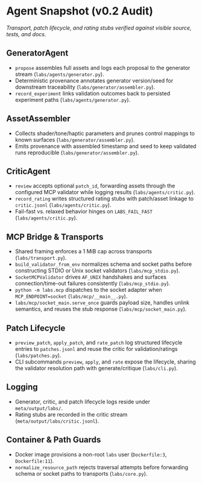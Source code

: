 # Agent Snapshot (v0.2 Audit)

*Transport, patch lifecycle, and rating stubs verified against visible source, tests, and docs.*

## GeneratorAgent
- `propose` assembles full assets and logs each proposal to the generator stream (`labs/agents/generator.py`).
- Deterministic provenance annotates generator version/seed for downstream traceability (`labs/generator/assembler.py`).
- `record_experiment` links validation outcomes back to persisted experiment paths (`labs/agents/generator.py`).

## AssetAssembler
- Collects shader/tone/haptic parameters and prunes control mappings to known surfaces (`labs/generator/assembler.py`).
- Emits provenance with assembled timestamp and seed to keep validated runs reproducible (`labs/generator/assembler.py`).

## CriticAgent
- `review` accepts optional `patch_id`, forwarding assets through the configured MCP validator while logging results (`labs/agents/critic.py`).
- `record_rating` writes structured rating stubs with patch/asset linkage to `critic.jsonl` (`labs/agents/critic.py`).
- Fail-fast vs. relaxed behavior hinges on `LABS_FAIL_FAST` (`labs/agents/critic.py`).

## MCP Bridge & Transports
- Shared framing enforces a 1 MiB cap across transports (`labs/transport.py`).
- `build_validator_from_env` normalizes schema and socket paths before constructing STDIO or Unix socket validators (`labs/mcp_stdio.py`).
- `SocketMCPValidator` drives `AF_UNIX` handshakes and surfaces connection/time-out failures consistently (`labs/mcp_stdio.py`).
- `python -m labs.mcp` dispatches to the socket adapter when `MCP_ENDPOINT=socket` (`labs/mcp/__main__.py`).
- `labs/mcp/socket_main.serve_once` guards payload size, handles unlink semantics, and reuses the stub response (`labs/mcp/socket_main.py`).

## Patch Lifecycle
- `preview_patch`, `apply_patch`, and `rate_patch` log structured lifecycle entries to `patches.jsonl` and reuse the critic for validation/ratings (`labs/patches.py`).
- CLI subcommands `preview`, `apply`, and `rate` expose the lifecycle, sharing the validator resolution path with generate/critique (`labs/cli.py`).

## Logging
- Generator, critic, and patch lifecycle logs reside under `meta/output/labs/`.
- Rating stubs are recorded in the critic stream (`meta/output/labs/critic.jsonl`).

## Container & Path Guards
- Docker image provisions a non-root `labs` user (`Dockerfile:3`, `Dockerfile:11`).
- `normalize_resource_path` rejects traversal attempts before forwarding schema or socket paths to transports (`labs/core.py`).